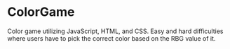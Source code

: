 # ColorGame

Color game utilizing JavaScript, HTML, and CSS. Easy and hard difficulties where users have to pick the correct color based on the RBG value of it. 
